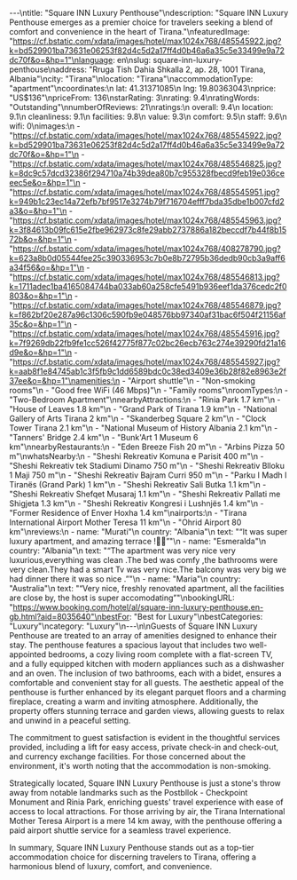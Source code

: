 ---\ntitle: "Square INN Luxury Penthouse"\ndescription: "Square INN Luxury Penthouse emerges as a premier choice for travelers seeking a blend of comfort and convenience in the heart of Tirana."\nfeaturedImage: "https://cf.bstatic.com/xdata/images/hotel/max1024x768/485545922.jpg?k=bd529901ba73631e06253f82d4c5d2a17ff4d0b46a6a35c5e33499e9a72dc70f&o=&hp=1"\nlanguage: en\nslug: square-inn-luxury-penthouse\naddress: "Rruga Tish Dahia Shkalla 2, ap. 28, 1001 Tirana, Albania"\ncity: "Tirana"\nlocation: "Tirana"\naccommodationType: "apartment"\ncoordinates:\n  lat: 41.31371085\n  lng: 19.80363043\nprice: "US$136"\npriceFrom: 136\nstarRating: 3\nrating: 9.4\nratingWords: "Outstanding"\nnumberOfReviews: 21\nratings:\n  overall: 9.4\n  location: 9.1\n  cleanliness: 9.1\n  facilities: 9.8\n  value: 9.3\n  comfort: 9.5\n  staff: 9.6\n  wifi: 0\nimages:\n  - "https://cf.bstatic.com/xdata/images/hotel/max1024x768/485545922.jpg?k=bd529901ba73631e06253f82d4c5d2a17ff4d0b46a6a35c5e33499e9a72dc70f&o=&hp=1"\n  - "https://cf.bstatic.com/xdata/images/hotel/max1024x768/485546825.jpg?k=8dc9c57dcd32386f294710a74b39dea80b7c955328fbecd9feb19e036ceeec5e&o=&hp=1"\n  - "https://cf.bstatic.com/xdata/images/hotel/max1024x768/485545951.jpg?k=949b1c23ec14a72efb7bf9517e3274b79f716704efff7bda35dbe1b007cfd2a3&o=&hp=1"\n  - "https://cf.bstatic.com/xdata/images/hotel/max1024x768/485545963.jpg?k=3f84613b09fc615e2fbe962973c8fe29abb2737886a182beccdf7b44f8b1572b&o=&hp=1"\n  - "https://cf.bstatic.com/xdata/images/hotel/max1024x768/408278790.jpg?k=623a8b0d05544fee25c390336953c7b0e8b72795b36dedb90cb3a9aff6a34f56&o=&hp=1"\n  - "https://cf.bstatic.com/xdata/images/hotel/max1024x768/485546813.jpg?k=1711adec1ba4165084744ba033ab60a258cfe5491b936eef1da376cedc2f0803&o=&hp=1"\n  - "https://cf.bstatic.com/xdata/images/hotel/max1024x768/485546879.jpg?k=f862bf20e287a96c1306c590fb9e048576bb97340af31bac6f504f21156af35c&o=&hp=1"\n  - "https://cf.bstatic.com/xdata/images/hotel/max1024x768/485545916.jpg?k=7f9269db22fb9fe1cc526f42775f877c02bc26ecb763c274e39290fd21a16d9e&o=&hp=1"\n  - "https://cf.bstatic.com/xdata/images/hotel/max1024x768/485545927.jpg?k=aab8f1e84745ab1c3f5fb9c1dd6589bdc0c38ed3409e36b28f82e8963e2f37ee&o=&hp=1"\namenities:\n  - "Airport shuttle"\n  - "Non-smoking rooms"\n  - "Good free WiFi (46 Mbps)"\n  - "Family rooms"\nroomTypes:\n  - "Two-Bedroom Apartment"\nnearbyAttractions:\n  - "Rinia Park 1.7 km"\n  - "House of Leaves 1.8 km"\n  - "Grand Park of Tirana 1.9 km"\n  - "National Gallery of Arts Tirana 2 km"\n  - "Skanderbeg Square 2 km"\n  - "Clock Tower Tirana 2.1 km"\n  - "National Museum of History Albania 2.1 km"\n  - "Tanners' Bridge 2.4 km"\n  - "Bunk'Art 1 Museum 6 km"\nnearbyRestaurants:\n  - "Eden Breeze Fish 20 m"\n  - "Arbins Pizza 50 m"\nwhatsNearby:\n  - "Sheshi Rekreativ Komuna e Parisit 400 m"\n  - "Sheshi Rekreativ tek Stadiumi Dinamo 750 m"\n  - "Sheshi Rekreativ Blloku 1 Maji 750 m"\n  - "Sheshi Rekreativ Bajram Curri 950 m"\n  - "Parku I Madh I Tiranës (Grand Park) 1 km"\n  - "Sheshi Rekreativ Sali Butka 1.1 km"\n  - "Sheshi Rekreativ Shefqet Musaraj 1.1 km"\n  - "Sheshi Rekreativ Pallati me Shigjeta 1.3 km"\n  - "Sheshi Rekreativ Kongresi i Lushnjës 1.4 km"\n  - "Former Residence of Enver Hoxha 1.4 km"\nairports:\n  - "Tirana International Airport Mother Teresa 11 km"\n  - "Ohrid Airport 80 km"\nreviews:\n  - name: "Murati"\n    country: "Albania"\n    text: "“It was super luxury apartment, and amazing terrace !🥹😍”"\n  - name: "Esmeralda"\n    country: "Albania"\n    text: "“The apartment was very nice very luxurious,everything was clean .The bed was comfy ,the bathrooms were very clean.They had a smart Tv was very nice.The balcony was very big we had dinner there it was so nice .”"\n  - name: "Maria"\n    country: "Australia"\n    text: "“Very nice, freshly renovated apartment, all the facilities are close by, the host is super accomodating”"\nbookingURL: "https://www.booking.com/hotel/al/square-inn-luxury-penthouse.en-gb.html?aid=8035640"\nbestFor: "Best for Luxury"\nbestCategories: "Luxury"\ncategory: "Luxury"\n---\n\nGuests of Square INN Luxury Penthouse are treated to an array of amenities designed to enhance their stay. The penthouse features a spacious layout that includes two well-appointed bedrooms, a cozy living room complete with a flat-screen TV, and a fully equipped kitchen with modern appliances such as a dishwasher and an oven. The inclusion of two bathrooms, each with a bidet, ensures a comfortable and convenient stay for all guests. The aesthetic appeal of the penthouse is further enhanced by its elegant parquet floors and a charming fireplace, creating a warm and inviting atmosphere. Additionally, the property offers stunning terrace and garden views, allowing guests to relax and unwind in a peaceful setting.

The commitment to guest satisfaction is evident in the thoughtful services provided, including a lift for easy access, private check-in and check-out, and currency exchange facilities. For those concerned about the environment, it's worth noting that the accommodation is non-smoking.

Strategically located, Square INN Luxury Penthouse is just a stone's throw away from notable landmarks such as the Postbllok - Checkpoint Monument and Rinia Park, enriching guests' travel experience with ease of access to local attractions. For those arriving by air, the Tirana International Mother Teresa Airport is a mere 14 km away, with the penthouse offering a paid airport shuttle service for a seamless travel experience.

In summary, Square INN Luxury Penthouse stands out as a top-tier accommodation choice for discerning travelers to Tirana, offering a harmonious blend of luxury, comfort, and convenience.